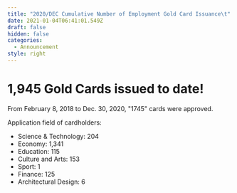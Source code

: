 ```yaml
---
title: "2020/DEC Cumulative Number of Employment Gold Card Issuance\t"
date: 2021-01-04T06:41:01.549Z
draft: false
hidden: false
categories:
  - Announcement
style: right
---
```

# 1,945 Gold Cards issued to date!

From February 8, 2018 to Dec. 30, 2020, "1745" cards were approved.

Application field of cardholders:

* Science & Technology: 204
* Economy: 1,341
* Education: 115
* Culture and Arts: 153
* Sport: 1
* Finance: 125
* Architectural Design: 6